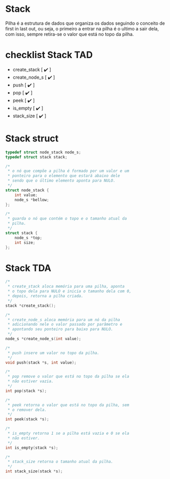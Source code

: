 # Stack

Pilha é a estrutura de dados que organiza os dados seguindo o conceito de first in last out, ou seja, o primeiro a entrar na pilha é o ultimo a sair dela, com isso, sempre retira-se o valor que está no topo da pilha.

# checklist Stack TAD
  - create_stack  [ :heavy_check_mark: ]
  - create_node_s [ :heavy_check_mark: ]
  - push [ :heavy_check_mark: ]
  - pop [ :heavy_check_mark: ]
  - peek [ :heavy_check_mark: ]
  - is_empty [ :heavy_check_mark: ]
  - stack_size [ :heavy_check_mark: ]

# Stack struct
```c
typedef struct node_stack node_s;
typedef struct stack stack;

/*
 * o nó que compõe a pilha é formado por um valor e um
 * ponteiro para o elemento que estará abaixo dele
 * sendo que o último elemento aponta para NULO.
 */
struct node_stack {
	int value;
	node_s *bellow;
};

/*
 * guarda o nó que contém o topo e o tamanho atual da 
 * pilha.
 */
struct stack {
	node_s *top;
	int size;
};

```

# Stack TDA

```c
/*
 * create_stack aloca memória para uma pilha, aponta
 * o topo dela para NULO e inicia o tamanho dela com 0,
 * depois, retorna a pilha criada.
 */
stack *create_stack();

/*
 * create_node_s aloca memória para um nó da pilha 
 * adicionando nele o valor passado por parâmetro e 
 * apontando seu ponteiro para baixo para NULO.
 */
node_s *create_node_s(int value);

/*
 * push insere um valor no topo da pilha.
 */
void push(stack *s, int value);

/*
 * pop remove o valor que está no topo da pilha se ela 
 * não estiver vazia.
 */
int pop(stack *s);

/*
 * peek retorna o valor que está no topo da pilha, sem 
 * o remover dela.
 */
int peek(stack *s);

/*
 * is_empty retorna 1 se a pilha está vazia e 0 se ela 
 * não estiver.
 */
int is_empty(stack *s);

/*
 * stack_size retorna o tamanho atual da pilha.
 */
int stack_size(stack *s);
```